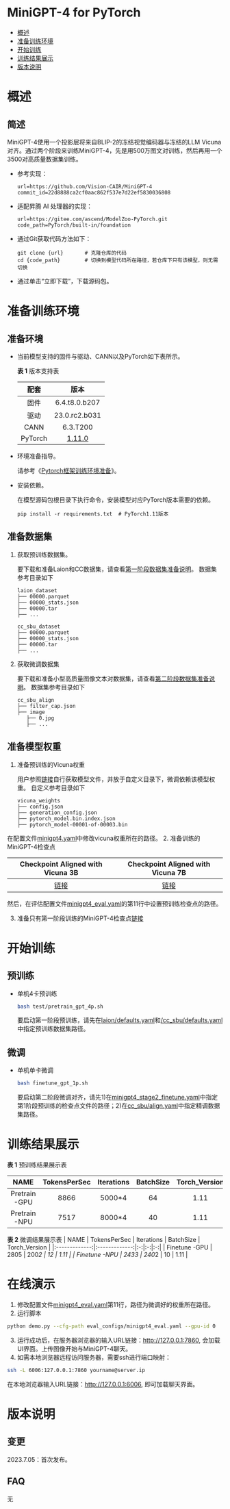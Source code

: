 # MiniGPT-4 for PyTorch

-   [概述](概述.md)
-   [准备训练环境](准备训练环境.md)
-   [开始训练](开始训练.md)
-   [训练结果展示](训练结果展示.md)
-   [版本说明](版本说明.md)



# 概述

## 简述

MiniGPT-4使用一个投影层将来自BLIP-2的冻结视觉编码器与冻结的LLM Vicuna对齐。通过两个阶段来训练MiniGPT-4，先是用500万图文对训练，然后再用一个3500对高质量数据集训练。

- 参考实现：

  ```
  url=https://github.com/Vision-CAIR/MiniGPT-4
  commit_id=22d8888ca2cf0aac862f537e7d22ef5830036808
  ```

- 适配昇腾 AI 处理器的实现：

  ```
  url=https://gitee.com/ascend/ModelZoo-PyTorch.git
  code_path=PyTorch/built-in/foundation
  ```

- 通过Git获取代码方法如下：

  ```
  git clone {url}       # 克隆仓库的代码
  cd {code_path}        # 切换到模型代码所在路径，若仓库下只有该模型，则无需切换
  ```
  
- 通过单击“立即下载”，下载源码包。

# 准备训练环境

## 准备环境

- 当前模型支持的固件与驱动、CANN以及PyTorch如下表所示。

  **表 1**  版本支持表

  | 配套       | 版本                                 |
  | :--------: | :------------: |
  | 固件       | 6.4.t8.0.b207 |
  | 驱动       | 23.0.rc2.b031 |
  | CANN       | 6.3.T200 |
  | PyTorch    | [1.11.0](https://gitee.com/ascend/pytorch/tree/v1.11.0/) |
  
- 环境准备指导。

  请参考《[Pytorch框架训练环境准备](https://www.hiascend.com/document/detail/zh/ModelZoo/pytorchframework/ptes)》。
  
- 安装依赖。

  在模型源码包根目录下执行命令，安装模型对应PyTorch版本需要的依赖。

  ```
  pip install -r requirements.txt  # PyTorch1.11版本
  ```



## 准备数据集

1. 获取预训练数据集。

   要下载和准备Laion和CC数据集，请查看[第一阶段数据集准备说明](dataset/README_1_STAGE.md)。
   数据集参考目录如下
   ```
   laion_dataset
   ├── 00000.parquet
   ├── 00000_stats.json
   ├── 00000.tar
   ├── ...
   
   cc_sbu_dataset
   ├── 00000.parquet
   ├── 00000_stats.json
   ├── 00000.tar
   ├── ...
   ```

2. 获取微调数据集

   要下载和准备小型高质量图像文本对数据集，请查看[第二阶段数据集准备说明](dataset/README_2_STAGE.md)。
   数据集参考目录如下
   ```
   cc_sbu_align
   ├── filter_cap.json
   ├── image
      ├── 0.jpg
      ├── ...
   
   ```

## 准备模型权重

1. 准备预训练的Vicuna权重

   用户参照[链接](PrepareVicuna.md)自行获取模型文件，并放于自定义目录下，微调依赖该模型权重。
   自定义参考目录如下
   ```
   vicuna_weights
   ├── config.json
   ├── generation_config.json
   ├── pytorch_model.bin.index.json
   ├── pytorch_model-00001-of-00003.bin
   ```
  在配置文件[minigpt4.yaml](minigpt4/configs/models/minigpt4.yaml#L16)中修改vicuna权重所在的路径。
2. 准备训练的MiniGPT-4检查点

   | Checkpoint Aligned with Vicuna 3B |  Checkpoint Aligned with Vicuna 7B  |
   :-------------:|:-------------:
   [链接](https://drive.google.com/file/d/1a4zLvaiDBr-36pasffmgpvH5P7CKmpze/view?usp=share_link) | [链接](https://drive.google.com/file/d/1RY9jV0dyqLX-o38LrumkKRh6Jtaop58R/view?usp=sharing) 

   然后，在评估配置文件[minigpt4_eval.yaml](eval_configs/minigpt4_eval.yaml#L10)的第11行中设置预训练检查点的路径。

3. 准备只有第一阶段训练的MiniGPT-4检查点[链接](https://drive.google.com/file/d/1u9FRRBB3VovP1HxCAlpD9Lw4t4P6-Yq8/view?usp=share_link)

# 开始训练

## 预训练

   - 单机4卡预训练
   
      ```bash
      bash test/pretrain_gpt_4p.sh
      ```

      要启动第一阶段预训练，请先在[laion/defaults.yaml](minigpt4/configs/datasets/laion/defaults.yaml)和[/cc_sbu/defaults.yaml](minigpt4/configs/datasets/cc_sbu/defaults.yaml)中指定预训练数据集路径。



## 微调

   - 单机单卡微调

      ```bash
      bash finetune_gpt_1p.sh
      ```
      要启动第二阶段微调对齐，请先1)在[minigpt4_stage2_finetune.yaml](minigpt4/configs/train_configs/minigpt4_stage2_finetune.yaml)中指定第1阶段预训练的检查点文件的路径；2)在[cc_sbu/align.yaml](minigpt4/configs/datasets/cc_sbu/align.yaml)中指定精调数据集路径。

# 训练结果展示

**表 1**  预训练结果展示表


|     NAME      | TokensPerSec | Iterations  | BatchSize  | Torch_Version | 
|:-------------:|:-------------:|:-:|:-:|:-:|
| Pretrain -GPU |     8866      | 5000*4   | 64  | 1.11  | 
| Pretrain -NPU |     7517      | 8000*4   | 40  | 1.11  | 


**表 2**  微调结果展示表
|     NAME      | TokensPerSec | Iterations  | BatchSize  | Torch_Version | 
|:-------------:|:-------------:|:-:|:-:|:-:|
| Finetune -GPU |     2805      | 200*2   | 12  | 1.11  | 
| Finetune -NPU |     2433      | 240*2   | 10  | 1.11  | 

# 在线演示
1. 修改配置文件[minigpt4_eval.yaml](eval_configs/minigpt4_eval.yaml#L11)第11行，路径为微调好的权重所在路径。
2. 运行脚本
```bash
python demo.py --cfg-path eval_configs/minigpt4_eval.yaml --gpu-id 0
```
3. 运行成功后，在服务器浏览器的输入URL链接：http://127.0.0.1:7860, 会加载UI界面。上传图像开始与MiniGPT-4聊天。
4. 如需本地浏览器远程访问服务器，需要ssh进行端口映射：
```bash
ssh -L 6006:127.0.0.1:7860 yourname@server.ip
```
在本地浏览器输入URL链接：http://127.0.0.1:6006, 即可加载聊天界面。


# 版本说明

## 变更

2023.7.05：首次发布。

## FAQ

无